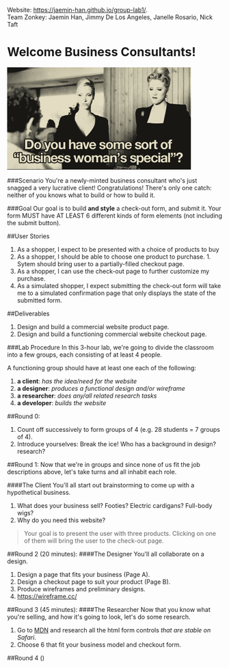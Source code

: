 Website: https://jaemin-han.github.io/group-lab1/. <br>
Team Zonkey: Jaemin Han, Jimmy De Los Angeles, Janelle Rosario, Nick Taft

# Welcome Business Consultants!
![:image](./images/tumblr_mdplu1mnLW1ro2d43.gif)

###Scenario
You're a newly-minted business consultant who's just snagged a very lucrative client! Congratulations! There's only one catch: neither of you knows what to build or how to build it. 


###Goal
Our goal is to build **and style** a check-out form, and submit it. Your form MUST have AT LEAST 6 different kinds of form elements (not including the submit button).


##User Stories
  1. As a shopper, I expect to be presented with a choice of products to buy
  1. As a shopper, I should be able to choose one product to purchase.
    1. Sytem should bring user to a partially-filled checkout page.
  2. As a shopper, I can use the check-out page to further customize my purchase.
  3. As a simulated shopper, I expect submitting the check-out form will take me to a simulated confirmation page that only displays the state of the submitted form.

##Deliverables
  1. Design and build a commercial website product page.
  2. Design and build a functioning commercial website checkout page.


###Lab Procedure
In this 3-hour lab, we're going to divide the classroom into a few groups, each consisting of at least 4 people. 

A functioning group should have at least one each of the following:
  1. **a client**: _has the idea/need for the website_
  4. **a designer**: _produces a functional design and/or wireframe_
  3. **a researcher**: _does any/all related research tasks_
  2. **a developer**: _builds the website_


##Round 0:
  1. Count off successively to form groups of 4 (e.g. 28 students = 7 groups of 4).
  1. Introduce yourselves: Break the ice! Who has a background in design? research?

##Round 1:
Now that we're in groups and since none of us fit the job descriptions above, let's take turns and all inhabit each role. 

####The Client
You'll all start out brainstorming to come up with a hypothetical business.
  1. What does your business sell? Footies? Electric cardigans? Full-body wigs?
  2. Why do you need this website?

> Your goal is to present the user with three products. Clicking on one of them will bring the user to the check-out page.

##Round 2 (20 minutes):
####The Designer
You'll all collaborate on a design. 
  1. Design a page that fits your business (Page A).
  2. Design a checkout page to suit your product (Page B).
  1. Produce wireframes and preliminary designs.
  1. https://wireframe.cc/


##Round 3 (45 minutes):
####The Researcher
Now that you know what you're selling, and how it's going to look, let's do some research.

  1. Go to [MDN](https://developer.mozilla.org/en-US/docs/Web/Guide/HTML/Forms) and research all the html form controls _that are stable on Safari_.
  2. Choose 6 that fit your business model and checkout form. 

##Round 4 ()

